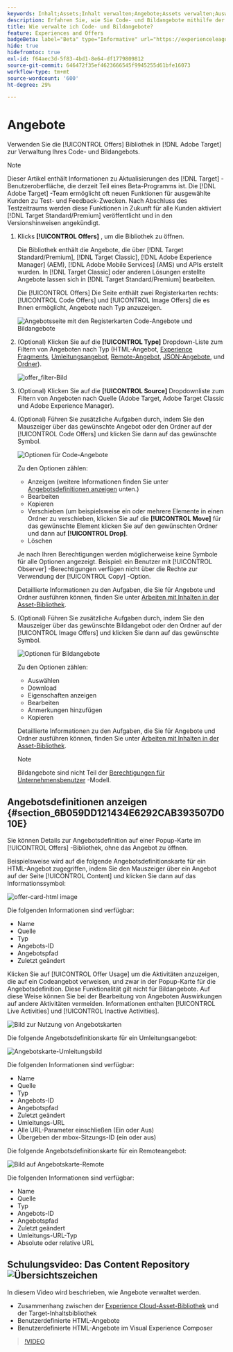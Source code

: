 ```yaml
---
keywords: Inhalt;Assets;Inhalt verwalten;Angebote;Assets verwalten;Auswahlmodus aufrufen;Auswahlmodus
description: Erfahren Sie, wie Sie Code- und Bildangebote mithilfe der Angebotsbibliothek verwalten.
title: Wie verwalte ich Code- und Bildangebote?
feature: Experiences and Offers
badgeBeta: label="Beta" type="Informative" url="https://experienceleague.adobe.com/docs/target/using/introduction/intro.html?lang=de#beta newtab=true" tooltip="Was sind Beta-Funktionen in  [!DNL Adobe Target]?"
hide: true
hidefromtoc: true
exl-id: f64aec3d-5f83-4bd1-8e64-df1779809812
source-git-commit: 646472f35ef4623666545f9945255d61bfe16073
workflow-type: tm+mt
source-wordcount: '600'
ht-degree: 29%

---
```


# Angebote

Verwenden Sie die [!UICONTROL Offers] Bibliothek in [!DNL Adobe Target] zur Verwaltung Ihres Code- und Bildangebots.

>[!NOTE]
>
>Dieser Artikel enthält Informationen zu Aktualisierungen des [!DNL Target] -Benutzeroberfläche, die derzeit Teil eines Beta-Programms ist. Die [!DNL Adobe Target] -Team ermöglicht oft neuen Funktionen für ausgewählte Kunden zu Test- und Feedback-Zwecken. Nach Abschluss des Testzeitraums werden diese Funktionen in Zukunft für alle Kunden aktiviert [!DNL Target Standard/Premium] veröffentlicht und in den Versionshinweisen angekündigt.

1. Klicks **[!UICONTROL Offers]** , um die Bibliothek zu öffnen.

   Die Bibliothek enthält die Angebote, die über [!DNL Target Standard/Premium], [!DNL Target Classic], [!DNL Adobe Experience Manager] (AEM), [!DNL Adobe Mobile Services] (AMS) und APIs erstellt wurden. In [!DNL Target Classic] oder anderen Lösungen erstellte Angebote lassen sich in [!DNL Target Standard/Premium] bearbeiten.

   Die [!UICONTROL Offers] Die Seite enthält zwei Registerkarten rechts: [!UICONTROL Code Offers] und [!UICONTROL Image Offers] die es Ihnen ermöglicht, Angebote nach Typ anzuzeigen.

   ![Angebotsseite mit den Registerkarten Code-Angebote und Bildangebote](/help/main/c-experiences/c-manage-content/assets/offers-page.png)

1. (Optional) Klicken Sie auf die **[!UICONTROL Type]** Dropdown-Liste zum Filtern von Angeboten nach Typ (HTML-Angebot, [Experience Fragments](/help/main/c-experiences/c-manage-content/aem-experience-fragments.md), [Umleitungsangebot](/help/main/c-experiences/c-manage-content/offer-redirect.md), [Remote-Angebot](/help/main/c-experiences/c-manage-content/about-remote-offers.md), [JSON-Angebote](/help/main/c-experiences/c-manage-content/create-json-offer.md), und [Ordner](/help/main/c-experiences/c-manage-content/create-content-folder.md)).

   ![offer_filter-Bild](assets/offers_filter.png)

1. (Optional) Klicken Sie auf die **[!UICONTROL Source]** Dropdownliste zum Filtern von Angeboten nach Quelle (Adobe Target, Adobe Target Classic und Adobe Experience Manager).

1. (Optional) Führen Sie zusätzliche Aufgaben durch, indem Sie den Mauszeiger über das gewünschte Angebot oder den Ordner auf der [!UICONTROL Code Offers] und klicken Sie dann auf das gewünschte Symbol.

   ![Optionen für Code-Angebote](assets/offer-picker-large.png)

   Zu den Optionen zählen:

   * Anzeigen (weitere Informationen finden Sie unter [Angebotsdefinitionen anzeigen](#section_6B059DD121434E6292CAB393507D010E) unten.)
   * Bearbeiten 
   * Kopieren 
   * Verschieben (um beispielsweise ein oder mehrere Elemente in einen Ordner zu verschieben, klicken Sie auf die **[!UICONTROL Move]** für das gewünschte Element klicken Sie auf den gewünschten Ordner und dann auf **[!UICONTROL Drop]**.
   * Löschen

   Je nach Ihren Berechtigungen werden möglicherweise keine Symbole für alle Optionen angezeigt. Beispiel: ein Benutzer mit [!UICONTROL Observer] -Berechtigungen verfügen nicht über die Rechte zur Verwendung der [!UICONTROL Copy] -Option.

   Detaillierte Informationen zu den Aufgaben, die Sie für Angebote und Ordner ausführen können, finden Sie unter [Arbeiten mit Inhalten in der Asset-Bibliothek](/help/main/c-experiences/c-manage-content/assets-working.md).

1. (Optional) Führen Sie zusätzliche Aufgaben durch, indem Sie den Mauszeiger über das gewünschte Bildangebot oder den Ordner auf der [!UICONTROL Image Offers] und klicken Sie dann auf das gewünschte Symbol.

   ![Optionen für Bildangebote](/help/main/c-experiences/c-manage-content/assets/image-offers-icons.png)

   Zu den Optionen zählen:

   * Auswählen
   * Download 
   * Eigenschaften anzeigen
   * Bearbeiten 
   * Anmerkungen hinzufügen
   * Kopieren 

   Detaillierte Informationen zu den Aufgaben, die Sie für Angebote und Ordner ausführen können, finden Sie unter [Arbeiten mit Inhalten in der Asset-Bibliothek](/help/main/c-experiences/c-manage-content/assets-working.md).

   >[!NOTE]
   >
   >Bildangebote sind nicht Teil der [Berechtigungen für Unternehmensbenutzer](/help/main/administrating-target/c-user-management/property-channel/property-channel.md) -Modell.


## Angebotsdefinitionen anzeigen {#section_6B059DD121434E6292CAB393507D010E}

Sie können Details zur Angebotsdefinition auf einer Popup-Karte im [!UICONTROL Offers] -Bibliothek, ohne das Angebot zu öffnen.

Beispielsweise wird auf die folgende Angebotsdefinitionskarte für ein HTML-Angebot zugegriffen, indem Sie den Mauszeiger über ein Angebot auf der Seite [!UICONTROL Content] und klicken Sie dann auf das Informationssymbol:

![offer-card-html image](assets/offer-card-html.png)

Die folgenden Informationen sind verfügbar:

* Name
* Quelle
* Typ
* Angebots-ID
* Angebotspfad
* Zuletzt geändert

Klicken Sie auf [!UICONTROL Offer Usage] um die Aktivitäten anzuzeigen, die auf ein Codeangebot verweisen, und zwar in der Popup-Karte für die Angebotsdefinition. Diese Funktionalität gilt nicht für Bildangebote. Auf diese Weise können Sie bei der Bearbeitung von Angeboten Auswirkungen auf andere Aktivitäten vermeiden. Informationen enthalten [!UICONTROL Live Activities] und [!UICONTROL Inactive Activities].

![Bild zur Nutzung von Angebotskarten](assets/offer-card-usage.png)

Die folgende Angebotsdefinitionskarte für ein Umleitungsangebot:

![Angebotskarte-Umleitungsbild](assets/offer-card-redirect.png)

Die folgenden Informationen sind verfügbar:

* Name
* Quelle
* Typ
* Angebots-ID
* Angebotspfad
* Zuletzt geändert
* Umleitungs-URL
* Alle URL-Parameter einschließen (Ein oder Aus)
* Übergeben der mbox-Sitzungs-ID (ein oder aus)

Die folgende Angebotsdefinitionskarte für ein Remoteangebot:

![Bild auf Angebotskarte-Remote](assets/offer-card-remote.png)

Die folgenden Informationen sind verfügbar:

* Name
* Quelle
* Typ
* Angebots-ID
* Angebotspfad
* Zuletzt geändert
* Umleitungs-URL-Typ
* Absolute oder relative URL

## Schulungsvideo: Das Content Repository ![Übersichtszeichen](/help/main/assets/overview.png)

In diesem Video wird beschrieben, wie Angebote verwaltet werden.

* Zusammenhang zwischen der [Experience Cloud-Asset-Bibliothek](https://experienceleague.adobe.com/docs/core-services/interface/assets/creative-cloud.html) und der Target-Inhaltsbibliothek
* Benutzerdefinierte HTML-Angebote
* Benutzerdefinierte HTML-Angebote im Visual Experience Composer

>[!VIDEO](https://video.tv.adobe.com/v/17387)
